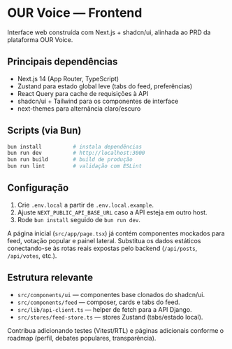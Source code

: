 # OUR Voice — Frontend

Interface web construída com Next.js + shadcn/ui, alinhada ao PRD da plataforma OUR Voice.

## Principais dependências

- Next.js 14 (App Router, TypeScript)
- Zustand para estado global leve (tabs do feed, preferências)
- React Query para cache de requisições à API
- shadcn/ui + Tailwind para os componentes de interface
- next-themes para alternância claro/escuro

## Scripts (via Bun)

```bash
bun install          # instala dependências
bun run dev          # http://localhost:3000
bun run build        # build de produção
bun run lint         # validação com ESLint
```

## Configuração

1. Crie `.env.local` a partir de `.env.local.example`.
2. Ajuste `NEXT_PUBLIC_API_BASE_URL` caso a API esteja em outro host.
3. Rode `bun install` seguido de `bun run dev`.

A página inicial (`src/app/page.tsx`) já contém componentes mockados para feed, votação popular e painel lateral. Substitua os dados estáticos conectando-se às rotas reais expostas pelo backend (`/api/posts`, `/api/votes`, etc.).

## Estrutura relevante

- `src/components/ui` — componentes base clonados do shadcn/ui.
- `src/components/feed` — composer, cards e tabs do feed.
- `src/lib/api-client.ts` — helper de fetch para a API Django.
- `src/stores/feed-store.ts` — stores Zustand (tabs/estado local).

Contribua adicionando testes (Vitest/RTL) e páginas adicionais conforme o roadmap (perfil, debates populares, transparência).
